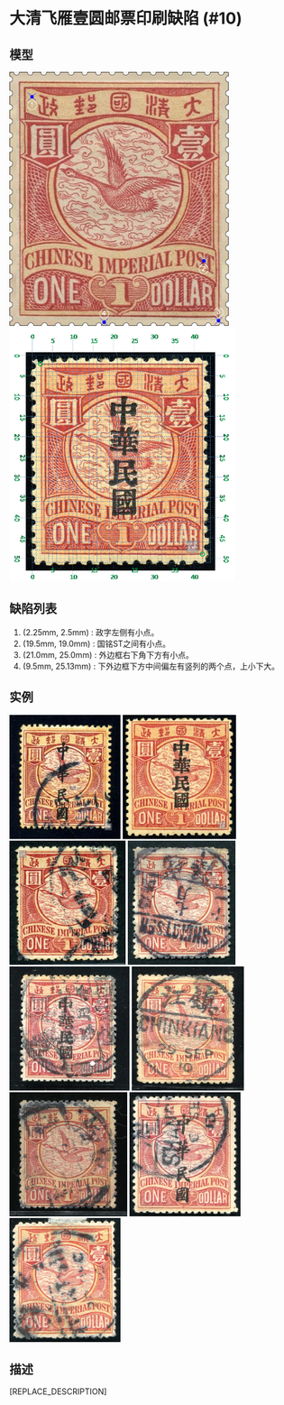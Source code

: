 # 大清飞雁壹圆邮票印刷缺陷 (#10)

## 模型
<img src="model.png" height=450/> <img src="sampling.png" height=450/>

## 缺陷列表
1. (2.25mm, 2.5mm) :  政字左侧有小点。
1. (19.5mm, 19.0mm) :  国铭ST之间有小点。
1. (21.0mm, 25.0mm) :  外边框右下角下方有小点。
1. (9.5mm, 25.13mm) :  下外边框下方中间偏左有竖列的两个点，上小下大。


## 实例
<img src="2011-09-02_00048213042A.jpg" height=220/> <img src="2011-12-20_00052797072A.jpg" height=220/> <img src="2012-03-05_00055218005A.jpg" height=220/> <img src="2012-06-05_00057122074A.jpg" height=220/> <img src="2012-11-29_00074548031A.jpg" height=220/> <img src="2014-07-14_00148907013A.jpg" height=220/> <img src="2014-11-06_00160899005A.jpg" height=220/> <img src="2015-03-22_00172210049A.jpg" height=220/> <img src="2015-11-26_00193161002A.jpg" height=220/> 


## 描述
[REPLACE_DESCRIPTION]
